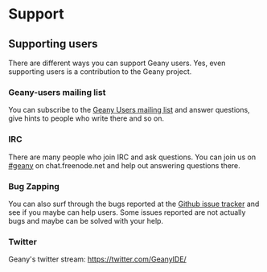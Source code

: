 Support
======

## Supporting users

There are different ways you can support Geany users. Yes, even supporting users is a contribution to the Geany project.

### Geany-users mailing list

You can subscribe to the [Geany Users mailing list][1] and answer questions, give hints to people who write there and so on.

### IRC

There are many people who join IRC and ask questions. You can join us on [#geany][2] on chat.freenode.net and help out answering questions there.

### Bug Zapping

You can also surf through the bugs reported at the [Github issue tracker][3] and see if you maybe can help users. Some issues reported are not actually bugs and maybe can be solved with your help.

### Twitter

Geany's twitter stream: https://twitter.com/GeanyIDE/


  [1]: /support/mailing-lists/
  [2]: irc://chat.freenode.net/geany%7C#geany
  [3]: https://github.com/geany/geany/issues
